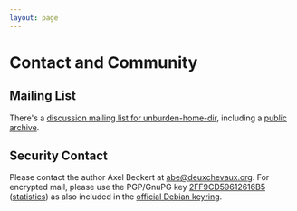 ```yaml
---
layout: page
---
```


Contact and Community
=====================

Mailing List
------------

There's a
[discussion mailing list for unburden-home-dir](https://noone.org/mailman/listinfo/unburden-home-dir),
including a
[public archive](https://noone.org/pipermail/unburden-home-dir/).

Security Contact
----------------

Please contact the author Axel Beckert at <abe@deuxchevaux.org>. For
encrypted mail, please use the PGP/GnuPG key
[2FF9CD59612616B5](http://pgp.surfnet.nl:11371/pks/lookup?op=get&search=0x612616B5)
([statistics](http://pgp.cs.uu.nl/mk_path.cgi?STAT=2FF9CD59612616B5&STATS=statistics))
as also included in the
[official Debian keyring](https://packages.debian.org/stable/debian-keyring).
